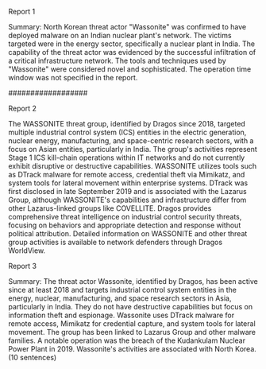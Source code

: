 
Report 1

Summary: North Korean threat actor "Wassonite" was confirmed to have deployed malware on an Indian nuclear plant's network. The victims targeted were in the energy sector, specifically a nuclear plant in India. The capability of the threat actor was evidenced by the successful infiltration of a critical infrastructure network. The tools and techniques used by "Wassonite" were considered novel and sophisticated. The operation time window was not specified in the report. 

##################





Report 2

The WASSONITE threat group, identified by Dragos since 2018, targeted multiple industrial control system (ICS) entities in the electric generation, nuclear energy, manufacturing, and space-centric research sectors, with a focus on Asian entities, particularly in India. The group's activities represent Stage 1 ICS kill-chain operations within IT networks and do not currently exhibit disruptive or destructive capabilities. WASSONITE utilizes tools such as DTrack malware for remote access, credential theft via Mimikatz, and system tools for lateral movement within enterprise systems. DTrack was first disclosed in late September 2019 and is associated with the Lazarus Group, although WASSONITE's capabilities and infrastructure differ from other Lazarus-linked groups like COVELLITE. Dragos provides comprehensive threat intelligence on industrial control security threats, focusing on behaviors and appropriate detection and response without political attribution. Detailed information on WASSONITE and other threat group activities is available to network defenders through Dragos WorldView.





Report 3

Summary:
The threat actor Wassonite, identified by Dragos, has been active since at least 2018 and targets industrial control system entities in the energy, nuclear, manufacturing, and space research sectors in Asia, particularly in India. They do not have destructive capabilities but focus on information theft and espionage. Wassonite uses DTrack malware for remote access, Mimikatz for credential capture, and system tools for lateral movement. The group has been linked to Lazarus Group and other malware families. A notable operation was the breach of the Kudankulam Nuclear Power Plant in 2019. Wassonite's activities are associated with North Korea. (10 sentences)


